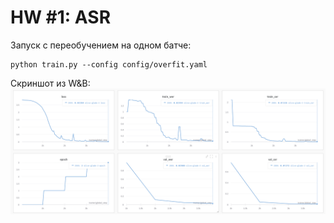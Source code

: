 # HW #1: ASR

Запуск с переобучением на одном батче:
```
python train.py --config config/overfit.yaml
```

Скриншот из W&B:
<img src="images/screenshot.png">
